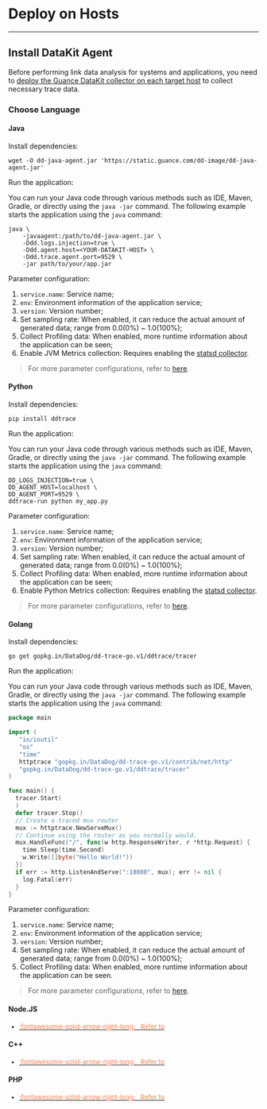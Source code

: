 # Deploy on Hosts
---

## Install DataKit Agent

Before performing link data analysis for systems and applications, you need to [deploy the Guance DataKit collector on each target host](../../../datakit/datakit-install.md) to collect necessary trace data.

### Choose Language

#### Java

Install dependencies:

```
wget -O dd-java-agent.jar 'https://static.guance.com/dd-image/dd-java-agent.jar'
```

Run the application:

You can run your Java code through various methods such as IDE, Maven, Gradle, or directly using the `java -jar` command. The following example starts the application using the `java` command:

```
java \ 
    -javaagent:/path/to/dd-java-agent.jar \ 
    -Ddd.logs.injection=true \ 
    -Ddd.agent.host=<YOUR-DATAKIT-HOST> \ 
    -Ddd.trace.agent.port=9529 \ 
    -jar path/to/your/app.jar
```

Parameter configuration:

1. `service.name`: Service name;
2. `env`: Environment information of the application service;
3. `version`: Version number;
4. Set sampling rate: When enabled, it can reduce the actual amount of generated data; range from 0.0(0%) ~ 1.0(100%);
5. Collect Profiling data: When enabled, more runtime information about the application can be seen;
6. Enable JVM Metrics collection: Requires enabling the [statsd collector](../../integrations/statsd.md).

> For more parameter configurations, refer to [here](../../../integrations/ddtrace-java.md#start-options).

#### Python

Install dependencies:

```
pip install ddtrace
```

Run the application:

You can run your Java code through various methods such as IDE, Maven, Gradle, or directly using the `java -jar` command. The following example starts the application using the `java` command:

```
DD_LOGS_INJECTION=true \ 
DD_AGENT_HOST=localhost \ 
DD_AGENT_PORT=9529 \ 
ddtrace-run python my_app.py
```

Parameter configuration:

1. `service.name`: Service name;
2. `env`: Environment information of the application service;
3. `version`: Version number;
4. Set sampling rate: When enabled, it can reduce the actual amount of generated data; range from 0.0(0%) ~ 1.0(100%);
5. Collect Profiling data: When enabled, more runtime information about the application can be seen;
6. Enable Python Metrics collection: Requires enabling the [statsd collector](../../integrations/statsd.md).

> For more parameter configurations, refer to [here](../../../integrations/ddtrace-java.md#start-options).

#### Golang

Install dependencies:

```
go get gopkg.in/DataDog/dd-trace-go.v1/ddtrace/tracer
```

Run the application:

You can run your Java code through various methods such as IDE, Maven, Gradle, or directly using the `java -jar` command. The following example starts the application using the `java` command:

```go
package main 

import ( 
   "io/ioutil" 
   "os" 
   "time" 
   httptrace "gopkg.in/DataDog/dd-trace-go.v1/contrib/net/http" 
   "gopkg.in/DataDog/dd-trace-go.v1/ddtrace/tracer" 
) 

func main() { 
  tracer.Start( 
  ) 
  defer tracer.Stop() 
  // Create a traced mux router
  mux := httptrace.NewServeMux()
  // Continue using the router as you normally would.
  mux.HandleFunc("/", func(w http.ResponseWriter, r *http.Request) {
    time.Sleep(time.Second)
    w.Write([]byte("Hello World!"))
  })
  if err := http.ListenAndServe(":18080", mux); err != nil {
    log.Fatal(err)
  }
}
```

Parameter configuration:

1. `service.name`: Service name;
2. `env`: Environment information of the application service;
3. `version`: Version number;
4. Set sampling rate: When enabled, it can reduce the actual amount of generated data; range from 0.0(0%) ~ 1.0(100%);
5. Collect Profiling data: When enabled, more runtime information about the application can be seen.

> For more parameter configurations, refer to [here](../../../integrations/ddtrace-java.md#start-options).

#### Node.JS

<font size=2>

<div class="grid cards" markdown>

- [<font color="coral"> :fontawesome-solid-arrow-right-long: &nbsp; Refer to</font>](../../../integrations/ddtrace-nodejs.md)

</div>

</font>

#### C++

<font size=2>

<div class="grid cards" markdown>

- [<font color="coral"> :fontawesome-solid-arrow-right-long: &nbsp; Refer to</font>](../../../integrations/ddtrace-cpp.md)

</div>

</font>

#### PHP

<font size=2>

<div class="grid cards" markdown>

- [<font color="coral"> :fontawesome-solid-arrow-right-long: &nbsp; Refer to</font>](../../../integrations/ddtrace-php.md)

</div>

</font>
